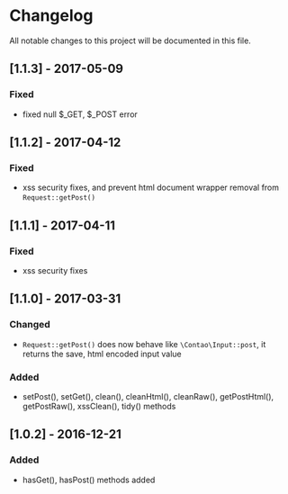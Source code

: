 # Changelog
All notable changes to this project will be documented in this file.

## [1.1.3] - 2017-05-09

### Fixed
- fixed null $_GET, $_POST error

## [1.1.2] - 2017-04-12

### Fixed
- xss security fixes, and prevent html document wrapper removal from `Request::getPost()`

## [1.1.1] - 2017-04-11

### Fixed
- xss security fixes

## [1.1.0] - 2017-03-31

### Changed
- `Request::getPost()` does now behave like `\Contao\Input::post`, it returns the save, html encoded input value

### Added 
- setPost(), setGet(), clean(), cleanHtml(), cleanRaw(), getPostHtml(), getPostRaw(), xssClean(), tidy() methods

## [1.0.2] - 2016-12-21

### Added
- hasGet(), hasPost() methods added
